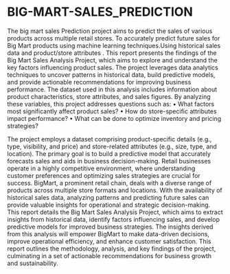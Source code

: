 # BIG-MART-SALES_PREDICTION
The big mart sales Prediction project aims to predict the sales of various products across multiple retail stores. To accurately predict future sales for Big Mart products using machine learning techniques.Using historical sales data and product/store attributes . 
This report presents the findings of the Big Mart Sales Analysis Project, which aims to explore and understand the key factors influencing product sales. The project leverages data analytics techniques to uncover patterns in historical data, build predictive models, and provide actionable recommendations for improving business performance.
The dataset used in this analysis includes information about product characteristics, store attributes, and sales figures. By analyzing these variables, this project addresses questions such as:
•	What factors most significantly affect product sales?
•	How do store-specific attributes impact performance?
•	What can be done to optimize inventory and pricing strategies?

The project employs a dataset comprising product-specific details (e.g., type, visibility, and price) and store-related attributes (e.g., size, type, and location). The primary goal is to build a predictive model that accurately forecasts sales and aids in business decision-making.
Retail businesses operate in a highly competitive environment, where understanding customer preferences and optimizing sales strategies are crucial for success. BigMart, a prominent retail chain, deals with a diverse range of products across multiple store formats and locations. With the availability of historical sales data, analyzing patterns and predicting future sales can provide valuable insights for operational and strategic decision-making.
This report details the Big Mart Sales Analysis Project, which aims to extract insights from historical data, identify factors influencing sales, and develop predictive models for improved business strategies.
The insights derived from this analysis will empower BigMart to make data-driven decisions, improve operational efficiency, and enhance customer satisfaction. This report outlines the methodology, analysis, and key findings of the project, culminating in a set of actionable recommendations for business growth and sustainability.

